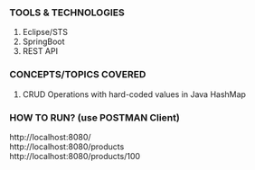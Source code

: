 ### TOOLS & TECHNOLOGIES
  1. Eclipse/STS
  2. SpringBoot
  3. REST API

### CONCEPTS/TOPICS COVERED
  1. CRUD Operations with hard-coded values in Java HashMap

### HOW TO RUN?  (use POSTMAN Client)
http://localhost:8080/ </br>
http://localhost:8080/products </br>
http://localhost:8080/products/100